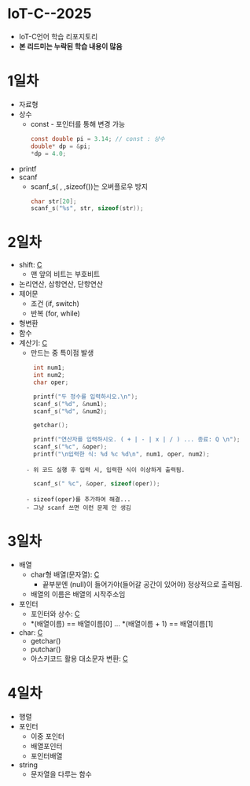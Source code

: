 # IoT-C--2025
- IoT-C언어 학습 리포지토리
- **본 리드미는 누락된 학습 내용이 많음**

# 1일차
- 자료형
- 상수
    - const - 포인터를 통해 변경 가능
        ```c
        const double pi = 3.14; // const : 상수
        double* dp = &pi;
        *dp = 4.0;
        ```
- printf
- scanf
    - scanf_s( , ,sizeof())는 오버플로우 방지
        ```c
        char str[20];
        scanf_s("%s", str, sizeof(str));
        ``` 

# 2일차
- shift: [C](./day02/c_shift.c)
    - 맨 앞의 비트는 부호비트
- 논리연산, 삼항연산, 단항연산
- 제어문
    - 조건 (if, switch)
    - 반복 (for, while)
- 형변환
- 함수
- 계산기: [C](./day02/c_계산기.c)
    - 만드는 중 특이점 발생
    ```c	
        int num1;
        int num2;
        char oper;

    	printf("두 정수를 입력하시오.\n");
		scanf_s("%d", &num1);
		scanf_s("%d", &num2);

		getchar();

		printf("연산자를 입력하시오. ( + | - | x | / ) ... 종료: Q \n");
		scanf_s("%c", &oper);
		printf("\n입력한 식: %d %c %d\n", num1, oper, num2);
    ```
        - 위 코드 실행 후 입력 시, 입력한 식이 이상하게 출력됨.
    ```c
        scanf_s(" %c", &oper, sizeof(oper));
    ```
        - sizeof(oper)를 추가하여 해결...
        - 그냥 scanf 쓰면 이런 문제 안 생김

# 3일차
- 배열
    - char형 배열(문자열): [C](./day03/c_문자배열.c)
        - 끝부분엔 (null)이 들어가야(들어갈 공간이 있어야) 정상적으로 출력됨.
    - 배열의 이름은 배열의 시작주소임
- 포인터
    - 포인터와 상수: [C](./day03/c_포인터와_상수.c)
    - *(배열이름) == 배열이름[0] ... *(배열이름 + 1) == 배열이름[1]
- char: [C](./day03/c_input_char.c)
    - getchar()
    - putchar()
    - 아스키코드 활용 대소문자 변환: [C](./day03/c_대소문자변환기.1c)

# 4일차
- 행렬
- 포인터
    - 이중 포인터
    - 배열포인터
    - 포인터배열
- string
    - 문자열을 다루는 함수
